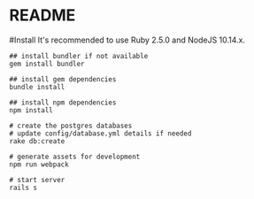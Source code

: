 # README

#Install
It's recommended to use Ruby 2.5.0 and NodeJS 10.14.x.

```
## install bundler if not available
gem install bundler

## install gem dependencies
bundle install

## install npm dependencies
npm install

# create the postgres databases
# update config/database.yml details if needed
rake db:create

# generate assets for development
npm run webpack

# start server
rails s
```
